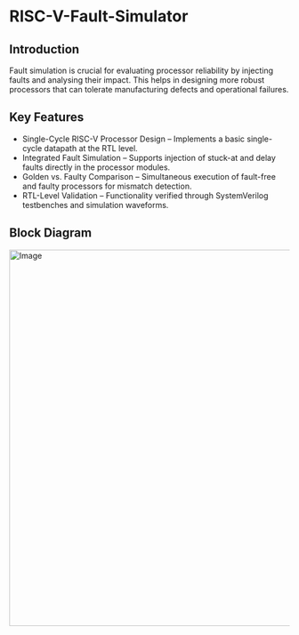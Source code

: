 # RISC-V-Fault-Simulator
## Introduction
Fault simulation is crucial for evaluating processor reliability by injecting faults and analysing their impact. This helps in designing more robust processors that can tolerate manufacturing defects and operational failures.​
## Key Features
* Single-Cycle RISC-V Processor Design – Implements a basic single-cycle datapath at the RTL level.
* Integrated Fault Simulation – Supports injection of stuck-at and delay faults directly in the processor modules.
* Golden vs. Faulty Comparison – Simultaneous execution of fault-free and faulty processors for mismatch detection.
* RTL-Level Validation – Functionality verified through SystemVerilog testbenches and simulation waveforms.
## Block Diagram
<img width="1080" height="677" alt="Image" src="https://github.com/user-attachments/assets/cda133d1-a200-4e56-b32d-cfde901c8861" />

